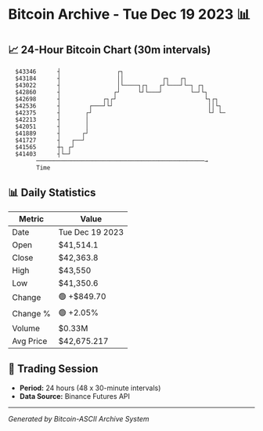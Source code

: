 # Bitcoin Archive - Tue Dec 19 2023 📊

## 📈 24-Hour Bitcoin Chart (30m intervals)

```
  $43346      ┤                ┌┐                              
  $43184      ┤                ││           ┌┐   ┌┐            
  $43022      ┤                │└────┐┌┐   ┌┘└───┘└─┐ ┌┐       
  $42860      ┤               ┌┘     └┘└───┘        └─┘└┐      
  $42698      ┤            ┌┐┌┘                         └┐┌┐   
  $42536      ┤        ┌───┘└┘                           ││└┐  
  $42375      ┤       ┌┘                                 └┘ └─ 
  $42213      ┤       │                                        
  $42051      ┤       │                                        
  $41889      ┤      ┌┘                                        
  $41727      ┤   ┌──┘                                         
  $41565      ┼┐ ┌┘                                            
  $41403      ┤└─┘                                             
        ────────────────────────────────────────────────→
        Time
```

## 📊 Daily Statistics

| Metric | Value |
|--------|-------|
| Date | Tue Dec 19 2023 |
| Open | $41,514.1 |
| Close | $42,363.8 |
| High | $43,550 |
| Low | $41,350.6 |
| Change | 🟢 +$849.70 |
| Change % | 🟢 +2.05% |
| Volume | $0.33M |
| Avg Price | $42,675.217 |

## 📅 Trading Session

- **Period:** 24 hours (48 x 30-minute intervals)
- **Data Source:** Binance Futures API

---
*Generated by Bitcoin-ASCII Archive System*
